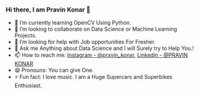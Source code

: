 ### Hi there, I am Pravin Konar 👋


- 🌱 I’m currently learning OpenCV Using Python.
- 👯 I’m looking to collaborate on Data Science or Machine Learning Projects.
- 🤔 I’m looking for help with Job opportunities For Fresher.
- 💬 Ask me Anything about Data Science and I will Surely try to Help You.!
- 📫 How to reach me: [Instagram - @prxvin_konxr](https://www.instagram.com/prxvin_konxr/), [Linkedin - @PRAVIN KONAR](https://www.linkedin.com/in/pravin-konar-3213a61b0/)
- 😄 Pronouns: You can give One.
- ⚡ Fun fact:  I love music. I am a Huge Supercars and Superbikes Enthusiast.
